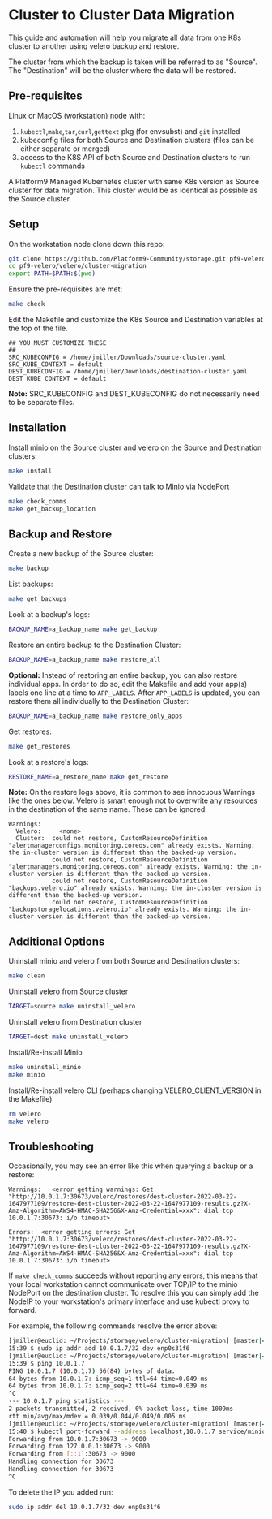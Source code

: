 # Cluster to Cluster Data Migration

This guide and automation will help you migrate all data from one K8s cluster to another using
velero backup and restore.

The cluster from which the backup is taken will be referred to as "Source". The "Destination" will be the cluster
where the data will be restored.

## Pre-requisites

Linux or MacOS (workstation) node with:
1. `kubectl`,`make`,`tar`,`curl`,`gettext` pkg (for envsubst) and `git` installed
1. kubeconfig files for both Source and Destination clusters (files can be either separate or merged)
1. access to the K8S API of both Source and Destination clusters to run `kubectl` commands

A Platform9 Managed Kubernetes cluster with same K8s version as Source cluster for data migration. This
cluster would be as identical as possible as the Source cluster.

## Setup

On the workstation node clone down this repo:
```bash
git clone https://github.com/Platform9-Community/storage.git pf9-velero
cd pf9-velero/velero/cluster-migration
export PATH=$PATH:$(pwd)
```

Ensure the pre-requisites are met:
```bash
make check
```

Edit the Makefile and customize the K8s Source and Destination variables at the top of the file.
```
## YOU MUST CUSTOMIZE THESE
##
SRC_KUBECONFIG = /home/jmiller/Downloads/source-cluster.yaml
SRC_KUBE_CONTEXT = default
DEST_KUBECONFIG = /home/jmiller/Downloads/destination-cluster.yaml
DEST_KUBE_CONTEXT = default
```

**Note:** SRC_KUBECONFIG and DEST_KUBECONFIG do not necessarily need to be separate files.

## Installation

Install minio on the Source cluster and velero on the Source and Destination clusters:
```bash
make install
```

Validate that the Destination cluster can talk to Minio via NodePort
```bash
make check_comms
make get_backup_location
```

## Backup and Restore

Create a new backup of the Source cluster:
```bash
make backup
```

List backups:
```bash
make get_backups
```

Look at a backup's logs:
```bash
BACKUP_NAME=a_backup_name make get_backup
```

Restore an entire backup to the Destination Cluster:
```bash
BACKUP_NAME=a_backup_name make restore_all
```

**Optional:** Instead of restoring an entire backup, you can also restore individual apps. In order
to do so, edit the Makefile and add your app(s) labels one line at a time to `APP_LABELS`.
After `APP_LABELS` is updated, you can restore them all individually to the Destination Cluster:
```bash
BACKUP_NAME=a_backup_name make restore_only_apps
```

Get restores:
```bash
make get_restores
```

Look at a restore's logs:
```bash
RESTORE_NAME=a_restore_name make get_restore
```

**Note:** On the restore logs above, it is common to see innocuous Warnings like the ones below. Velero is smart
enough not to overwrite any resources in the destination of the same name. These can be ignored.

```
Warnings:
  Velero:     <none>
  Cluster:  could not restore, CustomResourceDefinition "alertmanagerconfigs.monitoring.coreos.com" already exists. Warning: the in-cluster version is different than the backed-up version.
            could not restore, CustomResourceDefinition "alertmanagers.monitoring.coreos.com" already exists. Warning: the in-cluster version is different than the backed-up version.
            could not restore, CustomResourceDefinition "backups.velero.io" already exists. Warning: the in-cluster version is different than the backed-up version.
            could not restore, CustomResourceDefinition "backupstoragelocations.velero.io" already exists. Warning: the in-cluster version is different than the backed-up version.
```

## Additional Options

Uninstall minio and velero from both Source and Destination clusters:
```bash
make clean
```

Uninstall velero from Source cluster
```bash
TARGET=source make uninstall_velero
```

Uninstall velero from Destination cluster
```bash
TARGET=dest make uninstall_velero
```

Install/Re-install Minio
```bash
make uninstall_minio
make minio
```

Install/Re-install velero CLI (perhaps changing VELERO_CLIENT_VERSION in the Makefile)
```bash
rm velero
make velero
```

## Troubleshooting

Occasionally, you may see an error like this when querying a backup or a restore:
```
Warnings:   <error getting warnings: Get "http://10.0.1.7:30673/velero/restores/dest-cluster-2022-03-22-1647977109/restore-dest-cluster-2022-03-22-1647977109-results.gz?X-Amz-Algorithm=AWS4-HMAC-SHA256&X-Amz-Credential=xxx": dial tcp 10.0.1.7:30673: i/o timeout>

Errors:  <error getting errors: Get "http://10.0.1.7:30673/velero/restores/dest-cluster-2022-03-22-1647977109/restore-dest-cluster-2022-03-22-1647977109-results.gz?X-Amz-Algorithm=AWS4-HMAC-SHA256&X-Amz-Credential=xxx": dial tcp 10.0.1.7:30673: i/o timeout>
```

If `make check_comms` succeeds without reporting any errors, this means that your local workstation
cannot communicate over TCP/IP to the minio NodePort on the destination cluster. To resolve this
you can simply add the NodeIP to your workstation's primary interface and use kubectl proxy to forward.

For example, the following commands resolve the error above:
```bash
[jmiller@euclid: ~/Projects/storage/velero/cluster-migration] [master|✚ 2] ✘-INT
15:39 $ sudo ip addr add 10.0.1.7/32 dev enp0s31f6
[jmiller@euclid: ~/Projects/storage/velero/cluster-migration] [master|✚ 2] ✔
15:39 $ ping 10.0.1.7
PING 10.0.1.7 (10.0.1.7) 56(84) bytes of data.
64 bytes from 10.0.1.7: icmp_seq=1 ttl=64 time=0.049 ms
64 bytes from 10.0.1.7: icmp_seq=2 ttl=64 time=0.039 ms
^C
--- 10.0.1.7 ping statistics ---
2 packets transmitted, 2 received, 0% packet loss, time 1009ms
rtt min/avg/max/mdev = 0.039/0.044/0.049/0.005 ms
[jmiller@euclid: ~/Projects/storage/velero/cluster-migration] [master|✚ 2] ✔
15:40 $ kubectl port-forward --address localhost,10.0.1.7 service/minio 30673:9000 -n minio --kubeconfig ~/Downloads/test-azure-2.yaml
Forwarding from 10.0.1.7:30673 -> 9000
Forwarding from 127.0.0.1:30673 -> 9000
Forwarding from [::1]:30673 -> 9000
Handling connection for 30673
Handling connection for 30673
^C
```

To delete the IP you added run:
```bash
sudo ip addr del 10.0.1.7/32 dev enp0s31f6
```
